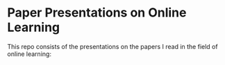 # Paper Presentations on Online Learning

This repo consists of the presentations on the papers I read in the field of online learning:

